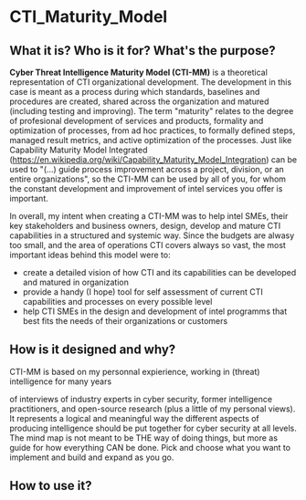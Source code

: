 # CTI_Maturity_Model

## What it is? Who is it for? What's the purpose?

**Cyber Threat Intelligence Maturity Model (CTI-MM)** is a theoretical representation of CTI organizational development. The development in this case is meant as a process during which standards, baselines and procedures are created, shared across the organization and matured (including testing and improving). The term "maturity" relates to the degree of profesional development of services and products, formality and optimization of processes, from ad hoc practices, to formally defined steps, managed result metrics, and active optimization of the processes.
Just like Capability Maturity Model Integrated (https://en.wikipedia.org/wiki/Capability_Maturity_Model_Integration) can be used to "(...) guide process improvement across a project, division, or an entire organizations", so the CTI-MM can be used by all of you, for whom the constant development and improvement of intel services you offer is important. 

In overall, my intent when creating a CTI-MM was to help intel SMEs, their key stakeholders and business owners, design, develop and mature CTI capabilities in a structured and systemic way. 
Since the budgets are alwasy too small, and the area of operations CTI covers always so vast, the most important ideas behind this model were to:
<ul>
  <li>create a detailed vision of how CTI and its capabilities can be developed and matured in organization</li>
  <li>provide a handy (I hope) tool for self assessment of current CTI capabilities and processes on every possible level</li>
  <li>help CTI SMEs in the design and development of intel programms that best fits the needs of their organizations or customers</li>
</ul>

## How is it designed and why?

CTI-MM is based on my personnal expierience, working in (threat) intelligence for many years 

of interviews of industry experts in cyber security, former intelligence practitioners, and open-source research (plus a little of my personal views). It represents a logical and meaningful way the different aspects of producing intelligence should be put together for cyber security at all levels. The mind map is not meant to be THE way of doing things, but more as guide for how everything CAN be done. Pick and choose what you want to implement and build and expand as you go.

## How to use it?

